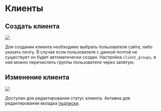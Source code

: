 # Клиенты

## Создать клиента

[![](https://file.modx.pro/files/5/4/6/546c1aa61ab8a310c0beda6e6d162de6s.jpg)](https://file.modx.pro/files/5/4/6/546c1aa61ab8a310c0beda6e6d162de6.png)

Для создании клиента необходимо выбрать пользователя сайта, либо указать почту. В случае если пользователя с данной почтой не существует он будет автоматически создан.
Настройка `client_groups`, в ней можно перечислить группы пользователя через запятую.

## Изменение клиента

[![](https://file.modx.pro/files/8/7/1/8719151594fef6d34f07b6dbf1dc8c5as.jpg)](https://file.modx.pro/files/8/7/1/8719151594fef6d34f07b6dbf1dc8c5a.png)

Доступен для редактирования статус клиента. Активна для редактирования вкладка [подписки][7].

[4]: /components/22_PayAndSee/01_Интерфейс/04_Контент.md
[5]: /components/22_PayAndSee/01_Интерфейс/05_Тарифы.md
[6]: /components/22_PayAndSee/01_Интерфейс/06_Клиенты.md
[7]: /components/22_PayAndSee/01_Интерфейс/07_Подписки.md
[8]: /components/22_PayAndSee/01_Интерфейс/08_Статусы.md
[9]: /components/22_PayAndSee/01_Интерфейс/09_Оповещения.md
